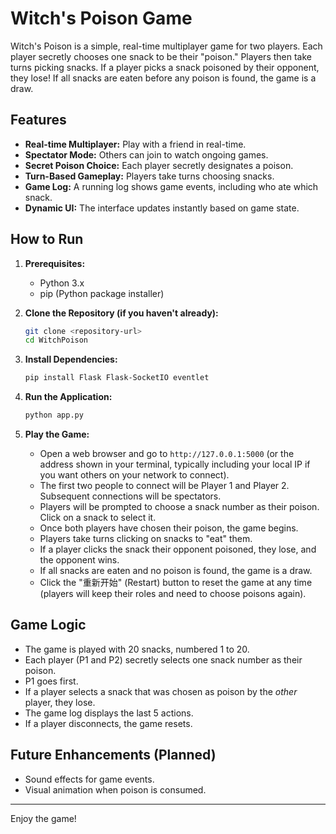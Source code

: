 # Witch's Poison Game

Witch's Poison is a simple, real-time multiplayer game for two players. Each player secretly chooses one snack to be their "poison." Players then take turns picking snacks. If a player picks a snack poisoned by their opponent, they lose! If all snacks are eaten before any poison is found, the game is a draw.

## Features

*   **Real-time Multiplayer:** Play with a friend in real-time.
*   **Spectator Mode:** Others can join to watch ongoing games.
*   **Secret Poison Choice:** Each player secretly designates a poison.
*   **Turn-Based Gameplay:** Players take turns choosing snacks.
*   **Game Log:** A running log shows game events, including who ate which snack.
*   **Dynamic UI:** The interface updates instantly based on game state.

## How to Run

1.  **Prerequisites:**
    *   Python 3.x
    *   pip (Python package installer)

2.  **Clone the Repository (if you haven't already):**
    ```bash
    git clone <repository-url>
    cd WitchPoison
    ```

3.  **Install Dependencies:**
    ```bash
    pip install Flask Flask-SocketIO eventlet
    ```

4.  **Run the Application:**
    ```bash
    python app.py
    ```

5.  **Play the Game:**
    *   Open a web browser and go to `http://127.0.0.1:5000` (or the address shown in your terminal, typically including your local IP if you want others on your network to connect).
    *   The first two people to connect will be Player 1 and Player 2. Subsequent connections will be spectators.
    *   Players will be prompted to choose a snack number as their poison. Click on a snack to select it.
    *   Once both players have chosen their poison, the game begins.
    *   Players take turns clicking on snacks to "eat" them.
    *   If a player clicks the snack their opponent poisoned, they lose, and the opponent wins.
    *   If all snacks are eaten and no poison is found, the game is a draw.
    *   Click the "重新开始" (Restart) button to reset the game at any time (players will keep their roles and need to choose poisons again).

## Game Logic

*   The game is played with 20 snacks, numbered 1 to 20.
*   Each player (P1 and P2) secretly selects one snack number as their poison.
*   P1 goes first.
*   If a player selects a snack that was chosen as poison by the *other* player, they lose.
*   The game log displays the last 5 actions.
*   If a player disconnects, the game resets.

## Future Enhancements (Planned)

*   Sound effects for game events.
*   Visual animation when poison is consumed.

---

Enjoy the game!
